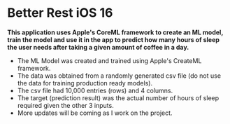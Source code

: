 #  Better Rest iOS 16
__This application uses Apple's CoreML framework to create an ML model, train the model and use it in the app to 
predict how many hours of sleep the user needs after taking a given amount of coffee in a day.__

- The ML Model was created and trained using Apple's CreateML framework.
- The data was obtained from a randomly generated csv file (do not use the data for training production ready models).
- The csv file had 10,000 entries (rows) and 4 columns.
- The target (prediction result) was the actual number of hours of sleep required given the other 3 inputs.
- More updates will be coming as I work on the project. 

